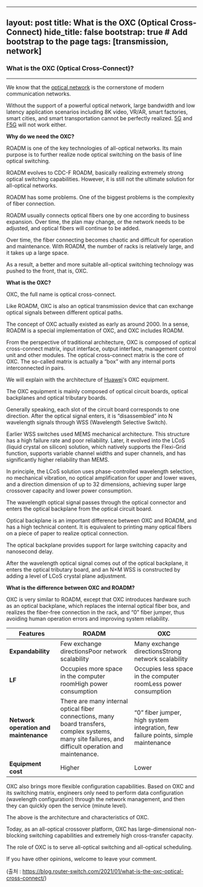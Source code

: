 
---
layout: post
title: What is the OXC (Optical Cross-Connect)
hide_title: false 
bootstrap: true                                   # Add bootstrap to the page
tags: [transmission, network]
---



<H3>What is the OXC (Optical Cross-Connect)?</H3>

---

We know that the [optical network](https://www.router-switch.com/optical-network-price.html?utm_source=blog&utm_medium=blog&utm_campaign=oxc) is the cornerstone of modern communication networks.

Without the support of a powerful optical network, large bandwidth and low latency application scenarios including 8K video, VR/AR, smart factories, smart cities, and smart transportation cannot be perfectly realized. [5G](https://www.router-switch.com/5g-devices-price.html?utm_source=blog&utm_medium=blog&utm_campaign=oxc) and [F5G](https://blog.router-switch.com/2020/12/what-is-f5g-f5g-vs-5g/) will not work either.

<strong>**Why do we need the OXC?**</strong>

ROADM is one of the key technologies of all-optical networks. Its main purpose is to further realize node optical switching on the basis of line optical switching.

ROADM evolves to CDC-F ROADM, basically realizing extremely strong optical switching capabilities. However, it is still not the ultimate solution for all-optical networks.

ROADM has some problems. One of the biggest problems is the complexity of fiber connection.

ROADM usually connects optical fibers one by one according to business expansion. Over time, the plan may change, or the network needs to be adjusted, and optical fibers will continue to be added.

Over time, the fiber connecting becomes chaotic and difficult for operation and maintenance. With ROADM, the number of racks is relatively large, and it takes up a large space.

As a result, a better and more suitable all-optical switching technology was pushed to the front, that is, OXC.

<strong>**What is the OXC?**</strong>

OXC, the full name is optical cross-connect.

Like ROADM, OXC is also an optical transmission device that can exchange optical signals between different optical paths.

The concept of OXC actually existed as early as around 2000. In a sense, ROADM is a special implementation of OXC, and OXC includes ROADM.

From the perspective of traditional architecture, OXC is composed of optical cross-connect matrix, input interface, output interface, management control unit and other modules. The optical cross-connect matrix is the core of OXC. The so-called matrix is actually a “box” with any internal ports interconnected in pairs.

We will explain with the architecture of [Huawei](https://www.router-switch.com/huawei.html?utm_source=blog&utm_medium=blog&utm_campaign=oxc)‘s OXC equipment.

The OXC equipment is mainly composed of optical circuit boards, optical backplanes and optical tributary boards.

Generally speaking, each slot of the circuit board corresponds to one direction. After the optical signal enters, it is “disassembled” into N wavelength signals through WSS (Wavelength Selective Switch).

Earlier WSS switches used MEMS mechanical architecture. This structure has a high failure rate and poor reliability. Later, it evolved into the LCoS (liquid crystal on silicon) solution, which natively supports the Flexi-Grid function, supports variable channel widths and super channels, and has significantly higher reliability than MEMS.

In principle, the LCoS solution uses phase-controlled wavelength selection, no mechanical vibration, no optical amplification for upper and lower waves, and a direction dimension of up to 32 dimensions, achieving super large crossover capacity and lower power consumption.

The wavelength optical signal passes through the optical connector and enters the optical backplane from the optical circuit board.

Optical backplane is an important difference between OXC and ROADM, and has a high technical content. It is equivalent to printing many optical fibers on a piece of paper to realize optical connection.

The optical backplane provides support for large switching capacity and nanosecond delay.

After the wavelength optical signal comes out of the optical backplane, it enters the optical tributary board, and an N×M WSS is constructed by adding a level of LCoS crystal plane adjustment.



<strong>**What is the difference between OXC and ROADM?**</strong>

OXC is very similar to ROADM, except that OXC introduces hardware such as an optical backplane, which replaces the internal optical fiber box, and realizes the fiber-free connection in the rack, and “0” fiber jumper, thus avoiding human operation errors and improving system reliability.

| **Features**                          | **ROADM**                                                    | **OXC**                                                      |
| ------------------------------------- | ------------------------------------------------------------ | ------------------------------------------------------------ |
| **Expandability**                     | Few exchange directionsPoor network scalability              | Many exchange directionsStrong network scalability           |
| **LF**                                | Occupies more space in the computer roomHigh power consumption | Occupies less space in the computer roomLess power consumption |
| **Network operation and maintenance** | There are many internal optical fiber connections, many board transfers, complex systems, many site failures, and difficult operation and maintenance. | “0” fiber jumper, high system integration, few failure points, simple maintenance |
| **Equipment cost**                    | Higher                                                       | Lower                                                        |



OXC also brings more flexible configuration capabilities. Based on OXC and its switching matrix, engineers only need to perform data configuration (wavelength configuration) through the network management, and then they can quickly open the service (minute level).

The above is the architecture and characteristics of OXC.

Today, as an all-optical crossover platform, OXC has large-dimensional non-blocking switching capabilities and extremely high cross-transfer capacity.

The role of OXC is to serve all-optical switching and all-optical scheduling.

If you have other opinions, welcome to leave your comment.





(출처 : https://blog.router-switch.com/2021/01/what-is-the-oxc-optical-cross-connect/)
